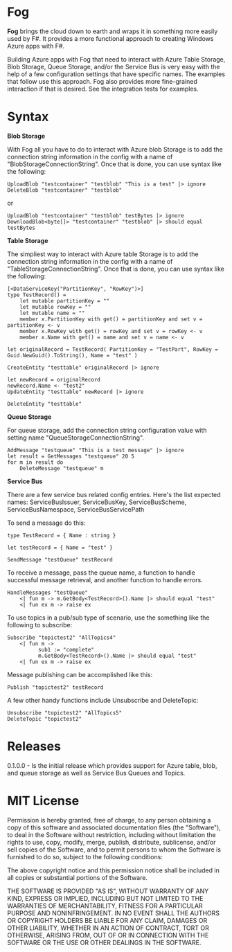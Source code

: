 Fog
=======

**Fog** brings the cloud down to earth and wraps it in something more easily used by F#. It provides a more functional approach to creating Windows Azure apps with F#.

Building Azure apps with Fog that need to interact with Azure Table Storage, Blob Storage, Queue Storage, and/or the Service Bus is very easy 
with the help of a few configuration settings that have specific names. The examples that follow use this approach. Fog also provides more fine-grained
interaction if that is desired. See the integration tests for examples.

Syntax
=======

**Blob Storage**

With Fog all you have to do to interact with Azure blob Storage is to add the connection string information in the config with a name of 
"BlobStorageConnectionString". Once that is done, you can use syntax like the following:

	UploadBlob "testcontainer" "testblob" "This is a test" |> ignore
	DeleteBlob "testcontainer" "testblob"

or

	UploadBlob "testcontainer" "testblob" testBytes |> ignore
	DownloadBlob<byte[]> "testcontainer" "testblob" |> should equal testBytes

**Table Storage**

The simpliest way to interact with Azure table Storage is to add the connection string information in the config with a name of 
"TableStorageConnectionString". Once that is done, you can use syntax like the following:

    [<DataServiceKey("PartitionKey", "RowKey")>]
	type TestRecord() = 
		let mutable partitionKey = ""
		let mutable rowKey = ""
		let mutable name = ""
		member x.PartitionKey with get() = partitionKey and set v = partitionKey <- v
		member x.RowKey with get() = rowKey and set v = rowKey <- v
		member x.Name with get() = name and set v = name <- v

    let originalRecord = TestRecord( PartitionKey = "TestPart", RowKey = Guid.NewGuid().ToString(), Name = "test" )
    
	CreateEntity "testtable" originalRecord |> ignore
    
	let newRecord = originalRecord
    newRecord.Name <- "test2"
    UpdateEntity "testtable" newRecord |> ignore
    
	DeleteEntity "testtable"

**Queue Storage**

For queue storage, add the connection string configuration value with setting name "QueueStorageConnectionString".

    AddMessage "testqueue" "This is a test message" |> ignore
    let result = GetMessages "testqueue" 20 5
    for m in result do
        DeleteMessage "testqueue" m

**Service Bus**

There are a few service bus related config entries. Here's the list expected names: ServiceBusIssuer, ServiceBusKey, ServiceBusScheme, ServiceBusNamespace, ServiceBusServicePath

To send a message do this:

	type TestRecord = { Name : string }

	let testRecord = { Name = "test" } 

    SendMessage "testQueue" testRecord

To receive a message, pass the queue name, a function to handle successful message retrieval, and another function to handle errors.

    HandleMessages "testQueue"
        <| fun m -> m.GetBody<TestRecord>().Name |> should equal "test"
        <| fun ex m -> raise ex        

To use topics in a pub/sub type of scenario, use the something like the following to subscribe:

    Subscribe "topictest2" "AllTopics4"
        <| fun m ->
              sub1 := "complete" 
              m.GetBody<TestRecord>().Name |> should equal "test"
        <| fun ex m -> raise ex        

Message publishing can be accomplished like this:
             
    Publish "topictest2" testRecord

A few other handy functions include Unsubscribe and DeleteTopic:

	Unsubscribe "topictest2" "AllTopics5"
	DeleteTopic "topictest2"

Releases
=======
0.1.0.0 - Is the initial release which provides support for Azure table, blob, and queue storage as well as Service Bus Queues and Topics. 

MIT License
=======

Permission is hereby granted, free of charge, to any person obtaining
a copy of this software and associated documentation files (the
"Software"), to deal in the Software without restriction, including
without limitation the rights to use, copy, modify, merge, publish,
distribute, sublicense, and/or sell copies of the Software, and to
permit persons to whom the Software is furnished to do so, subject to
the following conditions:

The above copyright notice and this permission notice shall be
included in all copies or substantial portions of the Software.

THE SOFTWARE IS PROVIDED "AS IS", WITHOUT WARRANTY OF ANY KIND,
EXPRESS OR IMPLIED, INCLUDING BUT NOT LIMITED TO THE WARRANTIES OF
MERCHANTABILITY, FITNESS FOR A PARTICULAR PURPOSE AND
NONINFRINGEMENT. IN NO EVENT SHALL THE AUTHORS OR COPYRIGHT HOLDERS BE
LIABLE FOR ANY CLAIM, DAMAGES OR OTHER LIABILITY, WHETHER IN AN ACTION
OF CONTRACT, TORT OR OTHERWISE, ARISING FROM, OUT OF OR IN CONNECTION
WITH THE SOFTWARE OR THE USE OR OTHER DEALINGS IN THE SOFTWARE.